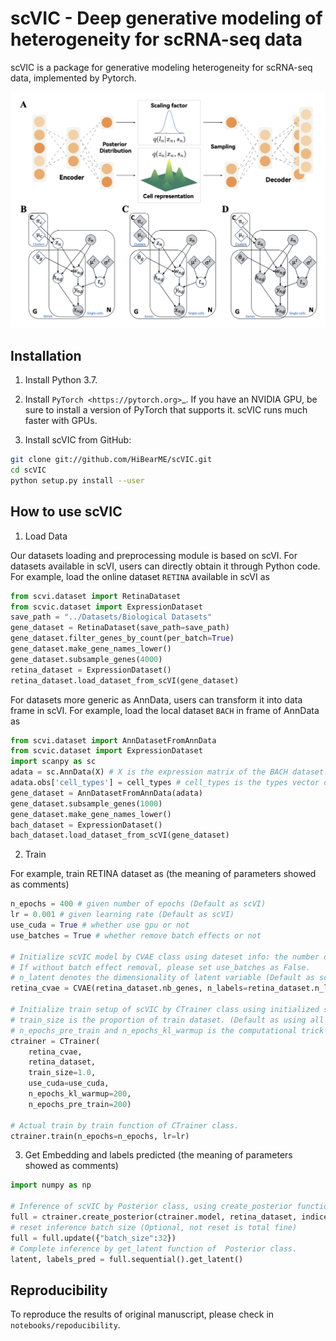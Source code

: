 # scVIC - Deep generative modeling of heterogeneity for scRNA-seq data

scVIC is a package for generative modeling heterogeneity for scRNA-seq data, implemented by Pytorch.

![Overview of scVIC](https://raw.githubusercontent.com/HiBearME/scVIC/master/figures/Overview.png "Overview of scVIC")
## Installation

1. Install Python 3.7.

2. Install `PyTorch <https://pytorch.org>`_. If you have an NVIDIA GPU, be sure
   to install a version of PyTorch that supports it. scVIC runs much faster
   with GPUs.

3. Install scVIC from GitHub:

```bash
git clone git://github.com/HiBearME/scVIC.git
cd scVIC
python setup.py install --user
```


## How to use scVIC
1. Load Data

Our datasets loading and preprocessing module is based on scVI.
For datasets available in scVI, users can directly obtain it through Python code.
For example, load the online dataset ``RETINA`` available in scVI as

```python
from scvi.dataset import RetinaDataset
from scvic.dataset import ExpressionDataset
save_path = "../Datasets/Biological Datasets"
gene_dataset = RetinaDataset(save_path=save_path)
gene_dataset.filter_genes_by_count(per_batch=True)
gene_dataset.make_gene_names_lower()
gene_dataset.subsample_genes(4000)
retina_dataset = ExpressionDataset()
retina_dataset.load_dataset_from_scVI(gene_dataset)
```

For datasets more generic as AnnData, users can transform it into data frame in scVI.
For example, load the local dataset ``BACH`` in frame of AnnData as

```python
from scvi.dataset import AnnDatasetFromAnnData
from scvic.dataset import ExpressionDataset
import scanpy as sc
adata = sc.AnnData(X) # X is the expression matrix of the BACH dataset.
adata.obs['cell_types'] = cell_types # cell_types is the types vector of the BACH dataset.
gene_dataset = AnnDatasetFromAnnData(adata)
gene_dataset.subsample_genes(1000)
gene_dataset.make_gene_names_lower()
bach_dataset = ExpressionDataset()
bach_dataset.load_dataset_from_scVI(gene_dataset)
```

2. Train

For example, train RETINA dataset as (the meaning of parameters showed as comments)

```python
n_epochs = 400 # given number of epochs (Default as scVI)
lr = 0.001 # given learning rate (Default as scVI)
use_cuda = True # whether use gpu or not
use_batches = True # whether remove batch effects or not

# Initialize scVIC model by CVAE class using dateset info: the number of genes, cell types, and batches.
# If without batch effect removal, please set use_batches as False.
# n_latent denotes the dimensionality of latent variable (Default as scVI)
retina_cvae = CVAE(retina_dataset.nb_genes, n_labels=retina_dataset.n_labels, n_batch=retina_dataset.n_batches * use_batches, n_latent=10)

# Initialize train setup of scVIC by CTrainer class using initialized scVIC model and RNA-seq datasets.
# train_size is the proportion of train dataset. (Default as using all samples)
# n_epochs_pre_train and n_epochs_kl_warmup is the computational trick of neural networks. (Half of epoches as default)
ctrainer = CTrainer(
    retina_cvae,
    retina_dataset,
    train_size=1.0,
    use_cuda=use_cuda,
    n_epochs_kl_warmup=200,
    n_epochs_pre_train=200)

# Actual train by train function of CTrainer class.
ctrainer.train(n_epochs=n_epochs, lr=lr)
```
3. Get Embedding and labels predicted (the meaning of parameters showed as comments)

```python
import numpy as np

# Inference of scVIC by Posterior class, using create_posterior function of CTrainer class given scVIC model and dataset.
full = ctrainer.create_posterior(ctrainer.model, retina_dataset, indices=np.arange(len(retina_dataset)))
# reset inference batch size (Optional, not reset is total fine)
full = full.update({"batch_size":32})
# Complete inference by get_latent function of  Posterior class.
latent, labels_pred = full.sequential().get_latent()
```

## Reproducibility

To reproduce the results of original manuscript, please check in `notebooks/repoducibility`.

